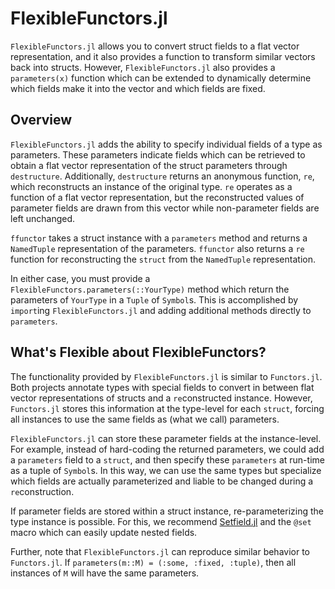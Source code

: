 # FlexibleFunctors.jl

`FlexibleFunctors.jl` allows you to convert struct fields to a flat vector representation, and it also provides a function to transform similar vectors back into structs. However, `FlexibleFunctors.jl` also provides a `parameters(x)` function which can be extended to dynamically determine which fields make it into the vector and which fields are fixed.

## Overview 

`FlexibleFunctors.jl` adds the ability to specify individual fields of a type as parameters. These parameters indicate fields which can be retrieved to obtain a flat vector representation of the struct parameters through `destructure`. Additionally, `destructure` returns an anonymous function, `re`, which reconstructs an instance of the original type. `re` operates as a function of a flat vector representation, but the reconstructed values of parameter fields are drawn from this vector while non-parameter fields are left unchanged.

`ffunctor` takes a struct instance with a `parameters` method and returns a `NamedTuple` representation of the parameters. `ffunctor` also returns a `re` function for reconstructing the `struct` from the `NamedTuple` representation.

In either case, you must provide a `FlexibleFunctors.parameters(::YourType)` method which return the parameters of `YourType` in a `Tuple` of `Symbol`s. This is accomplished by `import`ing `FlexibleFunctors.jl` and adding additional methods directly to `parameters`.

## What's Flexible about FlexibleFunctors?

The functionality provided by `FlexibleFunctors.jl` is similar to `Functors.jl`. Both projects annotate types with special fields to convert in between flat vector representations of structs and a `re`constructed instance. However, `Functors.jl` stores this information at the type-level for each `struct`, forcing all instances to use the same fields as (what we call) parameters. 

`FlexibleFunctors.jl` can store these parameter fields at the instance-level. For example, instead of hard-coding the returned parameters, we could add a `parameters` field to a `struct`, and then specify these `parameters` at run-time as a tuple of `Symbol`s. In this way, we can use the same types but specialize which fields are actually parameterized and liable to be changed during a `re`construction. 

If parameter fields are stored within a struct instance, re-parameterizing the type instance is possible. For this, we recommend [Setfield.jl](https://github.com/jw3126/Setfield.jl) and the `@set` macro which can easily update nested fields.

Further, note that `FlexibleFunctors.jl` can reproduce similar behavior to `Functors.jl`. If `parameters(m::M) = (:some, :fixed, :tuple)`, then all instances of `M` will have the same parameters. 